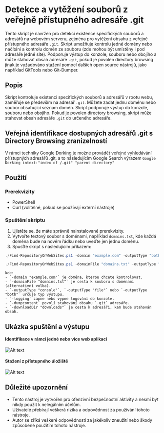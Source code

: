 # Detekce a vytěžení souborů z veřejně přístupného adresáře .git

Tento skript je navržen pro detekci existence specifických souborů a adresářů na webovém serveru, zejména pro vytěžení obsahu z veřejně přístupného adresáře `.git`. Skript umožňuje kontrolu jedné domény nebo načítání a kontrolu domén ze souboru (zde mohou být umístěny i pod adresáře jedné site). Podporuje výstup do konzole, souboru nebo obojího a může stahovat obsah adresáře `.git`, pokud je povolen directory browsing jinak je vyžadováno stažení pomocí dalších open source nástrojů, jako například GitTools nebo Git-Dumper.

## Popis

Skript kontroluje existenci specifických souborů a adresářů v rootu webu, zaměřuje se především na adresář `.git`. Můžete zadat jednu doménu nebo soubor obsahující seznam domén. Skript podporuje výstup do konzole, souboru nebo obojího. Pokud je povolen directory browsing, skript může stahovat obsah adresáře `.git` do určeného adresáře.

## Veřejná identifikace dostupných adresářů .git s Directory Browsing zranizelností

V rámci techniky Google Dorking je možné provádět veřejné vyhledávání přístupných adresářů .git, a to následujícím Google Search výrazem `Google Dorking intext:"index of /.git" "parent directory"`

## Použití

### Prerekvizity

- PowerShell
- Curl (volitelné, pokud se používají externí nástroje)

### Spuštění skriptu

1. Ujistěte se, že máte správně nainstalované prerekvizity.
2. Vytvořte textový soubor s doménami, například `domains.txt`, kde každá doména bude na novém řádku nebo uveďte jen jednu doménu.
3. Spusťte skript s následujícím příkazem:

```powershell
./Find-RepositoryOnWebSites.ps1 -domain "example.com" -outputType "both" -logging -dumpcontent -downloadDir "downloads"

./Find-RepositoryOnWebSites.ps1 -domainFile "domains.txt" -outputType "both" -logging -dumpcontent -downloadDir "downloads"
```

    kde:
    - `-domain "example.com"` je doména, kterou chcete kontrolovat.
    - `-domainFile "domains.txt"` je cesta k souboru s doménami (alternativní volba).
    - `-outputType "console"`, `-outputType "file"` nebo `-outputType "both"` určuje typ výstupu.
    - `-logging` zapne nebo vypne logování do konzole.
    - `-dumpcontent` povolí stahování obsahu `.git` adresáře.
    - `-downloadDir "downloads"` je cesta k adresáři, kam bude stahován obsah.

## Ukázka spuštění a výstupu
#### Identifikace v rámci jedné nebo více web aplikací
![Alt text](https://github.com/cyb3r5t4lk3r/HackSmithTools/blob/main/Media/Git-Identification.gif)

#### Stažení z přístupného úložiště
![Alt text](https://github.com/cyb3r5t4lk3r/HackSmithTools/blob/main/Media/Git_Download_Files.gif)


## Důležité upozornění

- Tento nástroj je vytvořen pro ofenzivní bezpečnostní aktivity a nesmí být nikdy použit k nelegálním účelům.
- Uživatelé přebírají veškerá rizika a odpovědnost za používání tohoto nástroje.
- Autor se zříká veškeré odpovědnosti za jakékoliv zneužití nebo škody způsobené použitím tohoto nástroje.
